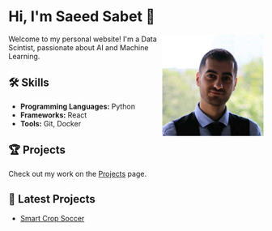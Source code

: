# Hi, I'm Saeed Sabet 👋

<img src="assets/profile.jpeg" alt="Profile Picture" width="200" align="right">

Welcome to my personal website! I'm a Data Scintist, passionate about AI and Machine Learning.

## 🛠️ Skills

- **Programming Languages:** Python
- **Frameworks:** React
- **Tools:** Git, Docker

## 🏆 Projects

Check out my work on the [Projects](projects/index.md) page.

## 📝 Latest Projects

- [Smart Crop Soccer](projects/2024-09-30-smart-crop-soccer.md)
